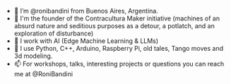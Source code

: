 - 👋 I’m @ronibandini from Buenos Aires, Argentina.
- 👀 I'm the founder of the Contracultura Maker initiative (machines of an absurd nature and seditious purposes as a detour, a potlatch, and an exploration of disturbance)
- 🤖 I work with AI (Edge Machine Learning & LLMs) 
- 💞️ I use Python, C++, Arduino, Raspberry Pi, old tales, Tango moves and 3d modeling.
- 📫 For workshops, talks, interesting projects or questions you can reach me at @RoniBandini

